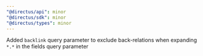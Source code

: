 ```yaml
---
"@directus/api": minor
"@directus/sdk": minor
"@directus/types": minor
---
```


Added `backlink` query parameter to exclude back-relations when expanding `*.*` in the fields query parameter
